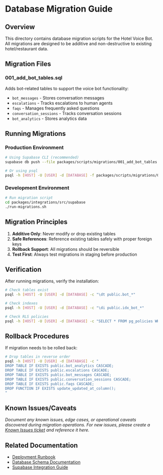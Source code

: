 # Database Migration Guide

<!-- Last Updated: 2025-07-17 -->

## Overview

This directory contains database migration scripts for the Hotel Voice Bot. All migrations are designed to be additive and non-destructive to existing hotel/restaurant data.

## Migration Files

### 001_add_bot_tables.sql
Adds bot-related tables to support the voice bot functionality:
- `bot_messages` - Stores conversation messages
- `escalations` - Tracks escalations to human agents
- `faqs` - Manages frequently asked questions
- `conversation_sessions` - Tracks conversation sessions
- `bot_analytics` - Stores analytics data

## Running Migrations

### Production Environment
```bash
# Using Supabase CLI (recommended)
supabase db push --file packages/scripts/migrations/001_add_bot_tables.sql

# Or using psql
psql -h [HOST] -U [USER] -d [DATABASE] -f packages/scripts/migrations/001_add_bot_tables.sql
```

### Development Environment
```bash
# Run migration script
cd packages/integrations/src/supabase
./run-migrations.sh
```

## Migration Principles

1. **Additive Only**: Never modify or drop existing tables
2. **Safe References**: Reference existing tables safely with proper foreign keys
3. **Rollback Support**: All migrations should be reversible
4. **Test First**: Always test migrations in staging before production

## Verification

After running migrations, verify the installation:

```bash
# Check tables exist
psql -h [HOST] -U [USER] -d [DATABASE] -c "\dt public.bot_*"

# Check indexes
psql -h [HOST] -U [USER] -d [DATABASE] -c "\di public.idx_bot_*"

# Check RLS policies
psql -h [HOST] -U [USER] -d [DATABASE] -c "SELECT * FROM pg_policies WHERE tablename LIKE 'bot_%';"
```

## Rollback Procedures

If migration needs to be rolled back:

```bash
# Drop tables in reverse order
psql -h [HOST] -U [USER] -d [DATABASE] -c "
DROP TABLE IF EXISTS public.bot_analytics CASCADE;
DROP TABLE IF EXISTS public.escalations CASCADE;
DROP TABLE IF EXISTS public.bot_messages CASCADE;
DROP TABLE IF EXISTS public.conversation_sessions CASCADE;
DROP TABLE IF EXISTS public.faqs CASCADE;
DROP FUNCTION IF EXISTS update_updated_at_column();
"
```

## Known Issues/Caveats

*Document any known issues, edge cases, or operational caveats discovered during migration operations. For new issues, please create a [Known Issues ticket](../../.github/ISSUE_TEMPLATE/known_issues.md) and reference it here.*

<!-- Example:
### Issue: Migration Fails on Supabase Free Tier with Large FAQ Dataset
- **Severity**: Medium
- **Workaround**: Split FAQ inserts into smaller batches
- **Reference**: [Known Issue #202](https://github.com/your-org/hotel-voice-bot/issues/202)
-->

## Related Documentation

- [Deployment Runbook](../../docs/runbooks/deployment.md)
- [Database Schema Documentation](../../docs/database-schema.md)
- [Supabase Integration Guide](../integrations/src/supabase/README.md)
